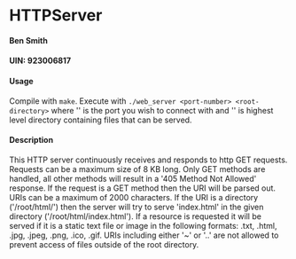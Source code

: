 # HTTPServer

#### Ben Smith
#### UIN: 923006817

#### Usage
Compile with `make`.
Execute with `./web_server <port-number> <root-directory>` where '<port-number>'
is the port you wish to connect with and '<root-directory>' is highest level
directory containing files that can be served.

#### Description
This HTTP server continuously receives and responds to http GET requests.
Requests can be a maximum size of 8 KB long. Only GET methods are handled, all
other methods will result in a '405 Method Not Allowed' response. If the request
is a GET method then the URI will be parsed out. URIs can be a maximum of 2000
characters. If the URI is a directory ('/root/html/') then the server will try
to serve 'index.html' in the given directory ('/root/html/index.html'). If a
resource is requested it will be served if it is a static text file or image in
the following formats: .txt, .html, .jpg, .jpeg, .png, .ico, .gif. URIs
including either '~' or '..' are not allowed to prevent access of files
outside of the root directory.
